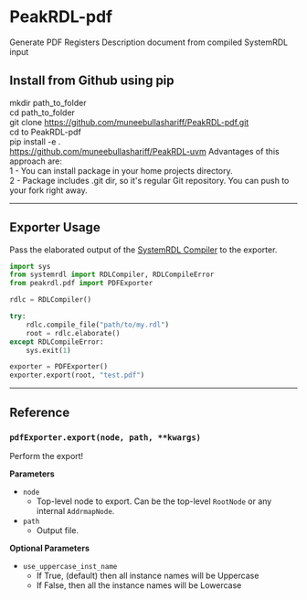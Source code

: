 # PeakRDL-pdf
Generate PDF Registers Description document from compiled SystemRDL input  

## Install from Github using pip
mkdir path_to_folder  
cd path_to_folder  
git clone https://github.com/muneebullashariff/PeakRDL-pdf.git  
cd to PeakRDL-pdf   
pip install -e .      
https://github.com/muneebullashariff/PeakRDL-uvm
Advantages of this approach are:  
1 - You can install package in your home projects directory.   
2 - Package includes .git dir, so it's regular Git repository. You can push to your fork right away.    

--------------------------------------------------------------------------------

## Exporter Usage
Pass the elaborated output of the [SystemRDL Compiler](https://github.com/muneebullashariff/systemrdl-compiler)
to the exporter.

```python
import sys
from systemrdl import RDLCompiler, RDLCompileError
from peakrdl.pdf import PDFExporter

rdlc = RDLCompiler()

try:
    rdlc.compile_file("path/to/my.rdl")
    root = rdlc.elaborate()
except RDLCompileError:
    sys.exit(1)

exporter = PDFExporter()
exporter.export(root, "test.pdf")
```
--------------------------------------------------------------------------------

## Reference

### `pdfExporter.export(node, path, **kwargs)`
Perform the export!

**Parameters**

* `node`
    * Top-level node to export. Can be the top-level `RootNode` or any internal `AddrmapNode`.
* `path`
    * Output file.

**Optional Parameters**

* `use_uppercase_inst_name`
    * If True, (default) then all instance names will be Uppercase 
    * If False, then all the instance names will be Lowercase
